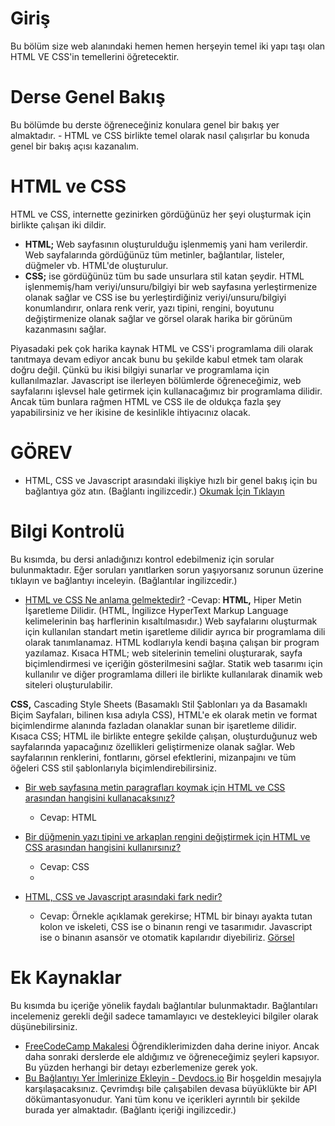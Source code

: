 # Giriş

Bu bölüm size web alanındaki hemen hemen herşeyin temel iki yapı taşı olan HTML VE CSS'in temellerini öğretecektir.

# Derse Genel Bakış

Bu bölümde bu derste öğreneceğiniz konulara genel bir bakış yer almaktadır.
    - HTML ve CSS birlikte temel olarak nasıl çalışırlar bu konuda genel bir bakış açısı kazanalım.

# HTML ve CSS

HTML ve CSS, internette gezinirken gördüğünüz her şeyi oluşturmak için birlikte çalışan iki dildir.
- **HTML;** Web sayfasının oluşturulduğu işlenmemiş yani ham verilerdir. Web sayfalarında gördüğünüz tüm metinler, bağlantılar, listeler, düğmeler vb. HTML'de oluşturulur.
- **CSS;** ise gördüğünüz tüm bu sade unsurlara stil katan şeydir.
HTML işlenmemiş/ham veriyi/unsuru/bilgiyi bir web sayfasına yerleştirmenize olanak sağlar ve CSS ise bu yerleştirdiğiniz veriyi/unsuru/bilgiyi konumlandırır, onlara renk verir, yazı tipini, rengini, boyutunu değiştirmenize olanak sağlar ve görsel olarak harika bir görünüm kazanmasını sağlar.

Piyasadaki pek çok harika kaynak HTML ve CSS'i programlama dili olarak tanıtmaya devam ediyor ancak bunu bu şekilde kabul etmek tam olarak doğru değil. Çünkü bu ikisi bilgiyi sunarlar ve programlama için kullanılmazlar. Javascript ise ilerleyen bölümlerde öğreneceğimiz, web sayfalarını işlevsel hale getirmek için kullanacağımız bir programlama dilidir. Ancak tüm bunlara rağmen HTML ve CSS ile de oldukça fazla şey yapabilirsiniz ve her ikisine de kesinlikle ihtiyacınız olacak. 

# GÖREV

- HTML, CSS ve Javascript arasındaki ilişkiye hızlı bir genel bakış için bu bağlantıya göz atın. (Bağlantı ingilizcedir.) [Okumak İçin Tıklayın](https://brytdesigns.com/html-css-javascript-whats-the-difference)

# Bilgi Kontrolü

Bu kısımda, bu dersi anladığınızı kontrol edebilmeniz için sorular bulunmaktadır. Eğer soruları yanıtlarken sorun yaşıyorsanız sorunun üzerine tıklayın ve bağlantıyı inceleyin. (Bağlantılar ingilizcedir.)

- [HTML ve CSS Ne anlama gelmektedir?](https://brytdesigns.com/html-css-javascript-whats-the-difference#What_is_HTML)
    -Cevap:
**HTML,** Hiper Metin İşaretleme Dilidir. (HTML, İngilizce HyperText Markup Language kelimelerinin baş harflerinin kısaltılmasıdır.) Web sayfalarını oluşturmak için kullanılan standart metin işaretleme dilidir ayrıca bir programlama dili olarak tanımlanamaz. HTML kodlarıyla kendi başına çalışan bir program yazılamaz. Kısaca HTML; web sitelerinin temelini oluşturarak, sayfa biçimlendirmesi ve içeriğin gösterilmesini sağlar. Statik web tasarımı için kullanılır ve diğer programlama dilleri ile birlikte kullanılarak dinamik web siteleri oluşturulabilir.

**CSS,** Cascading Style Sheets (Basamaklı Stil Şablonları ya da Basamaklı Biçim Sayfaları, bilinen kısa adıyla CSS), HTML'e ek olarak metin ve format biçimlendirme alanında fazladan olanaklar sunan bir işaretleme dilidir. Kısaca CSS; HTML ile birlikte entegre şekilde çalışan, oluşturduğunuz web sayfalarında yapacağınız özellikleri geliştirmenize olanak sağlar. Web sayfalarının renklerini, fontlarını, görsel efektlerini, mizanpajını ve tüm öğeleri CSS stil şablonlarıyla biçimlendirebilirsiniz.

- [Bir web sayfasına metin paragrafları koymak için HTML ve CSS arasından hangisini kullanacaksınız?](https://www.theodinproject.com/lessons/foundations-introduction-to-html-and-css#html-and-css)
    - Cevap: HTML
      
- [Bir düğmenin yazı tipini ve arkaplan rengini değiştirmek için HTML ve CSS arasından hangisini kullanırsınız?](https://www.theodinproject.com/lessons/foundations-introduction-to-html-and-css#html-and-css)
    - Cevap: CSS
    - 
- [HTML, CSS ve Javascript arasındaki fark nedir?](https://brytdesigns.com/html-css-javascript-whats-the-difference)
    - Cevap: Örnekle açıklamak gerekirse; HTML bir binayı ayakta tutan kolon ve iskeleti, CSS ise o binanın rengi ve tasarımıdır. Javascript ise o binanın asansör ve otomatik kapılarıdır diyebiliriz. 
[Görsel](.\görseller\1.jpg)

# Ek Kaynaklar

Bu kısımda bu içeriğe yönelik faydalı bağlantılar bulunmaktadır. Bağlantıları incelemeniz gerekli değil sadece tamamlayıcı ve destekleyici bilgiler olarak düşünebilirsiniz.

- [FreeCodeCamp Makalesi](https://www.freecodecamp.org/news/html-css-and-javascript-explained-for-beginners/) Öğrendiklerimizden daha derine iniyor. Ancak daha sonraki derslerde ele aldığımız ve öğreneceğimiz şeyleri kapsıyor. Bu yüzden herhangi bir detayı ezberlemenize gerek yok.
- [Bu Bağlantıyı Yer İmlerinize Ekleyin - Devdocs.io](https://devdocs.io/) Bir hoşgeldin mesajıyla karşılaşacaksınız. Çevrimdışı bile çalışabilen devasa büyüklükte bir API dökümantasyonudur. Yani tüm konu ve içerikleri ayrıntılı bir şekilde burada yer almaktadır. (Bağlantı içeriği ingilizcedir.)


